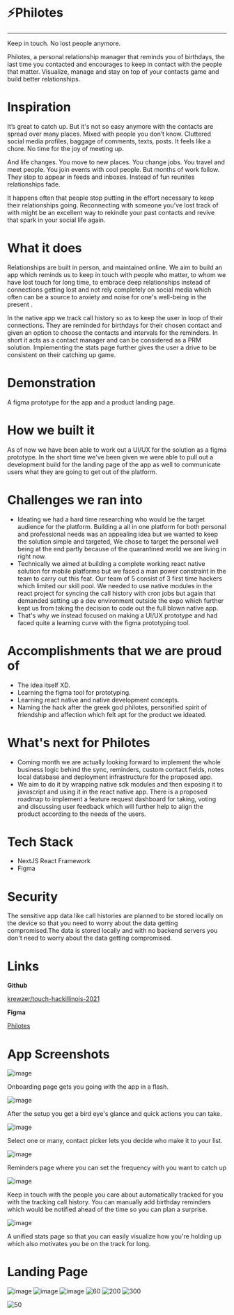 # ⚡Philotes

---

Keep in touch. No lost people anymore.

Philotes, a personal relationship manager that reminds you of birthdays, the last time you contacted and encourages to keep in contact with the people that matter. Visualize, manage and stay on top of your contacts game and build better relationships.

# Inspiration

It’s great to catch up. But it's not so easy anymore with the contacts are spread over many 
places. Mixed with people you don’t know. Cluttered social media profiles, baggage of comments, texts, posts. It feels like a chore. No time for the joy of meeting up.

And life changes. You move to new places. You change jobs. You travel and meet people. You 
join events with cool people. But months of work follow. They stop to appear in feeds and inboxes. Instead of fun reunites relationships fade.

It happens often that  people stop putting in the effort necessary to keep their relationships going.
Reconnecting with someone you’ve lost track of with might be an excellent way to rekindle your past contacts and revive that spark in your social life again.

# What it does

Relationships are built in person, and maintained online. We aim to build an app which reminds us to keep in touch with people who matter, to whom we have lost touch for long time, to embrace deep relationships instead of connections getting lost and not rely completely on social media which often can be a source to anxiety and noise for one's well-being in the present .

In the native app we track call history so as to keep the user in loop of their connections. They are reminded for birthdays for their chosen contact and given an option to choose the contacts and intervals for the reminders. In short it acts as a contact manager and can be considered as a PRM solution. Implementing the stats page further gives the user a drive to be consistent on their catching up game.

# Demonstration

A figma prototype for the app and a product landing page.

# How we built it

As of now we have been able to work out a UI/UX for the solution as a figma prototype. In the short time we've been given we were able to pull out a development build for the landing page of the app as well to communicate users what they are going to get out of the platform.

# Challenges we ran into

- Ideating we had a hard time researching who would be the target audience for the platform. Building a all in one platform for both personal and professional needs was an appealing idea but we wanted to keep the solution simple and targeted, We chose to target the personal well being at the end partly because of the quarantined world we are living in right now.
- Technically we aimed at building a complete working react native solution for mobile platforms but we faced a man power constraint in the team to carry out this feat. Our team of 5 consist of 3 first time hackers which limited our skill pool. We needed to use native modules in the react project for syncing the call history with cron jobs but again that demanded setting up a dev environment outside the expo which further kept us from taking the decision to code out the full blown native app.
- That's why we instead focused on making a UI/UX prototype and had faced quite a learning curve with the figma prototyping tool.

# Accomplishments that we are proud of

- The idea itself XD.
- Learning the figma tool for prototyping.
- Learning react native and native development concepts.
- Naming the hack after the greek god philotes, personified spirit of friendship and affection which felt apt for the product we ideated.

# What's next for Philotes

- Coming month we are actually looking forward to implement the whole business logic behind the sync, reminders, custom contact fields, notes local database and deployment infrastructure for the proposed app.
- We aim to do it by wrapping native sdk modules and then exposing it to javascript and using it in the react native app. There is a proposed roadmap to implement a feature request dashboard for taking, voting and discussing user feedback which will further help to align the product according to the needs of the users.

# Tech Stack

- NextJS React Framework
- Figma

# Security

The sensitive app data like call histories are planned to be stored locally on the device so that you need to worry about the data getting compromised.The data is stored locally and with no backend servers you don't need to worry about the data getting compromised.

# Links

**Github**

[krewzer/touch-hackillinois-2021](https://github.com/krewzer/touch-hackillinois-2021/tree/challenge2)

**Figma**

[Philotes](https://www.figma.com/proto/6TtBhfKHXBakmIu3qQKVuk/Philotes?node-id=26%3A83&scaling=scale-down&page-id=0%3A1)

# App Screenshots

![image](https://user-images.githubusercontent.com/41825871/114319132-c1ab6180-9b2d-11eb-956e-99733cd352b4.png)

Onboarding page gets you going with the app in a flash.

![image](https://user-images.githubusercontent.com/41825871/114319140-cb34c980-9b2d-11eb-9bc4-8e283ba9be6c.png)

After the setup you get a bird eye's glance and quick actions you can take.

![image](https://user-images.githubusercontent.com/41825871/114319154-d8ea4f00-9b2d-11eb-8a4f-f7ff2bd76610.png)

Select one or many, contact picker lets you decide who make it to your list.

![image](https://user-images.githubusercontent.com/41825871/114319169-e69fd480-9b2d-11eb-8f0e-569b40f7c263.png)

Reminders page where you can set the frequency with you want to catch up

![image](https://user-images.githubusercontent.com/41825871/114319249-58781e00-9b2e-11eb-8e4a-dd7e37452c65.png)

Keep in touch with the people you care about automatically tracked for you with the tracking call history. You can manually add birthday reminders which would be notified ahead of the time so you can plan a surprise.

![image](https://user-images.githubusercontent.com/41825871/114319568-a8a3b000-9b2f-11eb-8132-d6b5a686b6d7.png)

A unified stats page so that you can easily visualize how you're holding up which also motivates you be on the track for long.

# Landing Page

![image](https://user-images.githubusercontent.com/41825871/114319276-6ded4800-9b2e-11eb-9e93-27b09dfb7e6a.png)
![image](https://user-images.githubusercontent.com/41825871/114319285-75145600-9b2e-11eb-913b-f0881e096d19.png)
![image](https://user-images.githubusercontent.com/41825871/114319290-7ba2cd80-9b2e-11eb-8b87-268397bea1aa.png)
![60](https://user-images.githubusercontent.com/57298737/114343747-30171080-9b7c-11eb-996f-bf1a515089fa.png)
![200](https://user-images.githubusercontent.com/57298737/114343753-33aa9780-9b7c-11eb-8876-5db8306f6fde.png)
![300](https://user-images.githubusercontent.com/57298737/114343761-373e1e80-9b7c-11eb-9bbb-deb349cad1f0.png)

![50](https://user-images.githubusercontent.com/57298737/114342878-5a67ce80-9b7a-11eb-9be1-372a7aa2eb2c.png)



